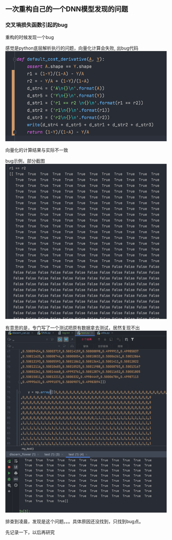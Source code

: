 

## 一次重构自己的一个DNN模型发现的问题

### 交叉墒损失函数引起的bug

重构的时候发现一个bug

感觉是python底层解析执行的问题，向量化计算会失败, 出bug代码 ![bug_code](./img/bug_code.png)

向量化的计算结果与实际不一致

bug示例，部分截图 ![bug_res](./img/bug_res.png)

有意思的是，专门写了一个测试把原有数据拿去测试，居然复现不出 ![bug_test](./img/bug_test.png)

排查到凌晨，发现是这个问题。。。具体原因还没找到，只找到bug点。

先记录一下，以后再研究

